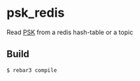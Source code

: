 psk_redis
=====

Read [PSK](https://tools.ietf.org/html/rfc4279) from a redis hash-table or a topic

Build
-----

    $ rebar3 compile
